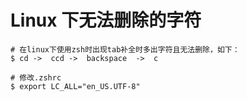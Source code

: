 # Linux 下无法删除的字符

```shell
# 在linux下使用zsh时出现tab补全时多出字符且无法删除，如下：
$ cd ->  ccd ->  backspace  ->  c

# 修改.zshrc
$ export LC_ALL="en_US.UTF-8"
```